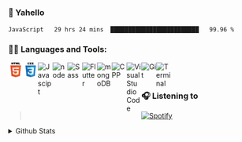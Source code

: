 ### 👋 Yahello

<!--START_SECTION:waka-->
```text
JavaScript   29 hrs 24 mins  █████████████████████████   99.96 % 
```
<!--END_SECTION:waka-->

### 👨‍💻 Languages and Tools:
<a href="#"><img align="left" alt="HTML" width="30px" src="https://raw.githubusercontent.com/github/explore/80688e429a7d4ef2fca1e82350fe8e3517d3494d/topics/html/html.png" /></a>
<a href="#"><img align="left" alt="CSS" width="30px" src="https://raw.githubusercontent.com/github/explore/80688e429a7d4ef2fca1e82350fe8e3517d3494d/topics/css/css.png" /></a>
<a href="#"><img align="left" alt="Javascipt" width="30px" src="https://cdn.icon-icons.com/icons2/2415/PNG/128/javascript_original_logo_icon_146455.png" /></a>
<a href="#"><img align="left" alt="node" width="30px" src="https://cdn.icon-icons.com/icons2/2107/PNG/128/file_type_node_icon_130301.png" /></a>
<a href="#"><img align="left" alt="Sass" width="30px" src="https://cdn.icon-icons.com/icons2/2107/PNG/128/file_type_scss_icon_130177.png" /></a>
<a href="#"><img align="left" alt="Flutter" width="30px" src="https://avatars1.githubusercontent.com/u/14101776?s=200&v=4" /></a>
<a href="#"><img align="left" alt="mongoDB" width="30px" src="https://cdn.icon-icons.com/icons2/2415/PNG/128/mongodb_original_logo_icon_146424.png" /></a>
<a href="#"><img align="left" alt="CPP" width="30px" src="https://cdn.icon-icons.com/icons2/2107/PNG/128/file_type_cpp_icon_130670.png" /></a>
<a href="#"><img align="left" alt="Visual Studio Code" width="30px" src="https://cdn.icon-icons.com/icons2/2107/PNG/512/file_type_vscode_icon_130084.png" /></a>
<a href="#"><img align="left" alt="Git" width="30px" src="https://cdn.icon-icons.com/icons2/2107/PNG/512/file_type_git_icon_130581.png" /></a>
<a href="#"><img align="left" alt="Terminal" width="30px" src="https://cdn.icon-icons.com/icons2/317/PNG/128/terminal-icon_34340.png" /></a>


<br>
<br>


### 🎧 Listening to

> [![Spotify](https://novatorem-sooty.vercel.app/api/spotify)](#)

<details>
  <summary>Github Stats</summary>

  <img align="left" alt="DNI9's Github Stats" src="https://github-readme-stats.vercel.app/api?username=dni9&count_private=true&show_icons=true&include_all_commits=true&theme=tokyonight&hide_border=true" />

</details>
